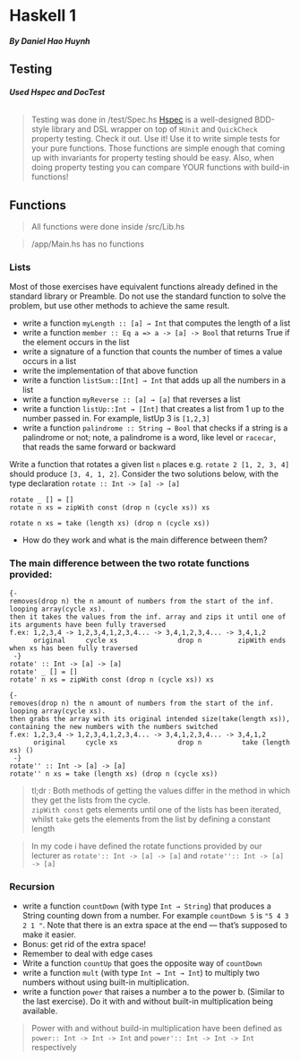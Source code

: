 # Haskell 1
##### By Daniel Hao Huynh

## Testing
###### **Used Hspec and DocTest**
> Testing was done in /test/Spec.hs
> [Hspec](http://hspec.github.io) is a well-designed BDD-style library and DSL wrapper on top of `HUnit` and `QuickCheck` property testing. Check it out. Use it! Use it to write simple tests for your pure functions. Those functions are simple enough that coming up with invariants for property testing should be easy. Also, when doing property testing you can compare YOUR functions with build-in functions!

## Functions
> All functions were done inside /src/Lib.hs<br>

> /app/Main.hs has no functions
### Lists

Most of those exercises have equivalent functions already defined in the standard library or Preamble. Do not use the standard function to solve the problem, but use other methods to achieve the same result.

* write a function `myLength :: [a] → Int` that computes the length of a list
* write a function `member :: Eq a => a -> [a] -> Bool` that returns True if the element occurs in the list
* write a signature of a function that counts the number of times a value occurs in a list
* write the implementation of that above function
* write a function `listSum::[Int] → Int` that adds up all the numbers in a list
* write a function `myReverse :: [a] → [a]` that reverses a list
* write a function `listUp::Int → [Int]` that creates a list from 1 up to the number passed in. For example, listUp 3 is `[1,2,3]`
* write a function `palindrome :: String → Bool` that checks if a string is a palindrome or not; note, a palindrome is a word, like level or `racecar`, that reads the same forward or backward


Write a function that rotates a given list `n` places e.g. `rotate 2 [1, 2, 3, 4]` should produce `[3, 4, 1, 2]`. Consider the two solutions below, with the type declaration `rotate :: Int -> [a] -> [a]`

```
rotate _ [] = []
rotate n xs = zipWith const (drop n (cycle xs)) xs
```

```
rotate n xs = take (length xs) (drop n (cycle xs))
```
* How do they work and what is the main difference between them? 

### The main difference between the two rotate functions provided:
```
{- 
removes(drop n) the n amount of numbers from the start of the inf. looping array(cycle xs).
then it takes the values from the inf. array and zips it until one of its arguments have been fully traversed
f.ex: 1,2,3,4 -> 1,2,3,4,1,2,3,4... -> 3,4,1,2,3,4... -> 3,4,1,2
      original     cycle xs               drop n         zipWith ends when xs has been fully traversed
 -}
rotate' :: Int -> [a] -> [a]  
rotate' _ [] = []
rotate' n xs = zipWith const (drop n (cycle xs)) xs

{- 
removes(drop n) the n amount of numbers from the start of the inf. looping array(cycle xs).
then grabs the array with its original intended size(take(length xs)), containing the new numbers with the numbers switched 
f.ex: 1,2,3,4 -> 1,2,3,4,1,2,3,4... -> 3,4,1,2,3,4... -> 3,4,1,2
      original     cycle xs               drop n          take (length xs) ()
 -}
rotate'' :: Int -> [a] -> [a]
rotate'' n xs = take (length xs) (drop n (cycle xs)) 
```
>tl;dr : Both methods of getting the values differ in the method in which they get the lists from the cycle. <br> 
`zipWith const` gets elements until one of the lists has been iterated, whilst `take` gets the elements from the list by defining a constant length 

> In my code i have defined the rotate functions provided by our lecturer as `rotate':: Int -> [a] -> [a]`  and `rotate'':: Int -> [a] -> [a]` 

### Recursion

* write a function `countDown` (with type `Int → String`) that produces a String counting down from a number. For example `countDown 5` is `"5 4 3 2 1 "`. Note that there is an extra space at the end — that’s supposed to make it easier. 
* Bonus: get rid of the extra space! 
* Remember to deal with edge cases
* Write a function `countUp` that goes the opposite way of `countDown`
* write a function `mult` (with type `Int → Int → Int`) to multiply two numbers without using built-in multiplication. 
* write a function `power` that raises a number a to the power b. (Similar to the last exercise). Do it with and without built-in multiplication being available.

> Power with and without build-in multiplication have been defined as `power:: Int -> Int -> Int` and `power':: Int -> Int -> Int` respectively




